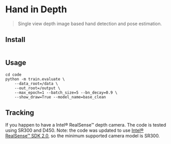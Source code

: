 # Hand in Depth

> Single view depth image based hand detection and pose estimation.

## Install

```
```

## Usage

```
cd code
python -m train.evaluate \
    --data_root=/data \
    --out_root=/output \
    --max_epoch=1 --batch_size=5 --bn_decay=0.9 \
    --show_draw=True --model_name=base_clean
```

## Tracking
If you happen to have a Intel® RealSense™ depth camera.
The code is tested using SR300 and D450.
Note: the code was updated to use [Intel® RealSense™ SDK 2.0](https://github.com/IntelRealSense/librealsense), so the minimum supported camera model is SR300.
